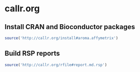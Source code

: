 # callr.org

## Install CRAN and Bioconductor packages
```r
source('http://callr.org/install#aroma.affymetrix')
```

## Build RSP reports
```r
source('http://callr.org/rfile#report.md.rsp')
```
